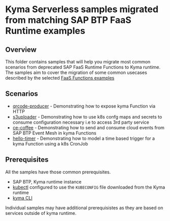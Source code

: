 # Kyma Serverless samples migrated from matching SAP BTP FaaS Runtime examples

## Overview

This folder contains samples that will help you migrate most common scenarios from deprecated SAP FaaS Runtime Functions to Kyma runtime.
The samples aim to cover the migration of some common usecases described by the selected [FaaS Functions examples](https://github.com/SAP-archive/cloud-function-nodejs-samples/tree/master/examples)

## Scenarios

 - [qrcode-producer](./expose-via-http/) - Demonstrating how to expose kyma Function via HTTP
 - [s3uploader](./secret-handling/) - Demonstrating how to use k8s confg maps and secrets to consume configuration necessary i.e to access 3rd party service
 - [ce-coffee](./cloud-events/) - Demonstrating how to send and consume cloud events from SAP BTP Event Mesh in kyma Functions
 - [hello-timer](./time-based-trigger/) - Demonstrating how to model a time based trigger for a kyma Function using a k8s CronJob

## Prerequisites

All the samples have those common prerequisites. 

- SAP BTP, Kyma runtime instance
- [kubectl](https://kubernetes.io/docs/tasks/tools/install-kubectl/) configured to use the `KUBECONFIG` file downloaded from the Kyma runtime
- [kyma CLI](https://github.com/kyma-project/cli)

Individual samples may have additional prerequisistes as they are based on services outside of kyma runtime.